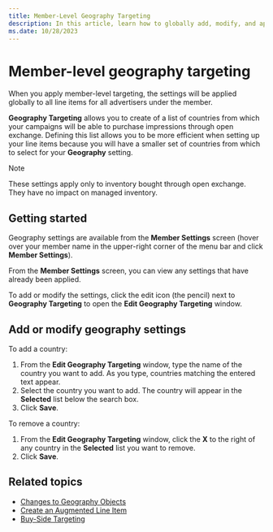 ```yaml
---
title: Member-Level Geography Targeting
description: In this article, learn how to globally add, modify, and apply member-level geography targeting settings to all line items for all advertisers under the member.
ms.date: 10/28/2023
---
```


# Member-level geography targeting

When you apply member-level targeting, the settings will be applied globally to all line items for all advertisers under the member.

**Geography Targeting** allows you to create of a list of countries from which your campaigns will be able to purchase impressions through open exchange. Defining this list allows you to be more efficient when setting up your line items because you will have a smaller set of countries from which to select for your **Geography** setting.

> [!NOTE]
> These settings apply only to inventory bought through open exchange. They have no impact on managed inventory.

## Getting started

Geography settings are available from the **Member Settings** screen (hover over your member name in the upper-right corner of the menu bar and click **Member Settings**).

From the **Member Settings** screen, you can view any settings that have already been applied.

To add or modify the settings, click the edit icon (the pencil) next to **Geography Targeting** to open the **Edit Geography Targeting** window.

## Add or modify geography settings

To add a country:

1. From the **Edit Geography Targeting** window, type the name of the country you want to add. As you type, countries matching the entered text appear.
1. Select the country you want to add. The country will appear in the **Selected** list below the search box.
1. Click **Save**.

To remove a country:

1. From the **Edit Geography Targeting** window, click the **X** to the right of any country in the **Selected** list you want to remove.
1. Click **Save**.

## Related topics

- [Changes to Geography Objects](changes-to-geography-objects.md)
- [Create an Augmented Line Item](create-an-augmented-line-item-ali.md)
- [Buy-Side Targeting](buy-side-targeting.md)
